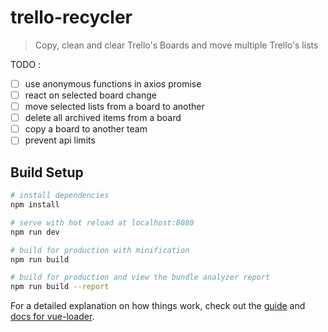 # trello-recycler

> Copy, clean and clear Trello's Boards and move multiple Trello's lists

TODO :
-[ ] use anonymous functions in axios promise
-[ ] react on selected board change
-[ ] move selected lists from a board to another
-[ ] delete all archived items from a board
-[ ] copy a board to another team
-[ ] prevent api limits 

## Build Setup

``` bash
# install dependencies
npm install

# serve with hot reload at localhost:8080
npm run dev

# build for production with minification
npm run build

# build for production and view the bundle analyzer report
npm run build --report
```

For a detailed explanation on how things work, check out the [guide](http://vuejs-templates.github.io/webpack/) and [docs for vue-loader](http://vuejs.github.io/vue-loader).
